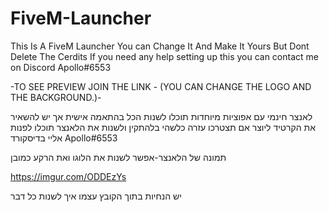 # FiveM-Launcher
This Is A FiveM Launcher You can Change It And Make It Yours
But Dont Delete The Cerdits
If you need any help setting up this you can contact me on Discord 
Apollo#6553

-TO SEE PREVIEW JOIN THE LINK - (YOU CAN CHANGE THE LOGO AND THE BACKGROUND.)-

לאנצר חינמי עם אפוציות מיוחדות תוכלו לשנות הכל בהתאמה אישית אך יש להשאיר את הקרטיד ליוצר 
אם תצטרכו עזרה כלשהי בלהתקין ולשנות את הלאנצר תוכלו לפנות אליי בדיסקורד
Apollo#6553

תמונה של הלאנצר-אפשר לשנות את הלוגו ואת הרקע כמובן

https://imgur.com/ODDEzYs

יש הנחיות בתוך הקובץ עצמו איך לשנות כל דבר
